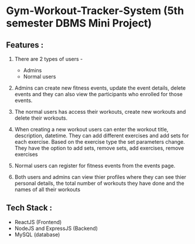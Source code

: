 # Gym-Workout-Tracker-System (5th semester DBMS Mini Project)

## Features :
1) There are 2 types of users -
    * Admins
    * Normal users

2) Admins can create new fitness events, update the event details, delete events and they can also view the participants who enrolled for those events.

3) The normal users has access their workouts, create new workouts and delete their workouts.

4) When creating a new workout users can enter the workout title, description, datetime. They can add different exercises and add sets for each exercise. Based on the exercise type the set parameters change. They have the option to add sets, remove sets, add exercises, remove exercises

5) Normal users can register for fitness events from the events page.

6) Both users and admins can view thier profiles where they can see thier personal details, the total number of workouts they have done and the names of all their workouts


## Tech Stack :
- ReactJS (Frontend)
- NodeJS and ExpressJS (Backend)
- MySQL (database)


